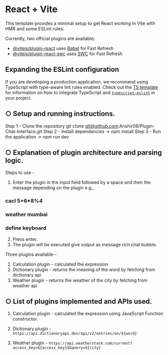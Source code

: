 # React + Vite

This template provides a minimal setup to get React working in Vite with HMR and some ESLint rules.

Currently, two official plugins are available:

- [@vitejs/plugin-react](https://github.com/vitejs/vite-plugin-react/blob/main/packages/plugin-react) uses [Babel](https://babeljs.io/) for Fast Refresh
- [@vitejs/plugin-react-swc](https://github.com/vitejs/vite-plugin-react/blob/main/packages/plugin-react-swc) uses [SWC](https://swc.rs/) for Fast Refresh

## Expanding the ESLint configuration

If you are developing a production application, we recommend using TypeScript with type-aware lint rules enabled. Check out the [TS template](https://github.com/vitejs/vite/tree/main/packages/create-vite/template-react-ts) for information on how to integrate TypeScript and [`typescript-eslint`](https://typescript-eslint.io) in your project.

## ○ Setup and running instructions.
Step 1 - Clone the repository
git clone git@github.com:Anshir08/Plugin-Chat-Interface.git
Step 2 - Install dependencies
->  npm install
Step 3 - Run the application
->  npm run dev

## ○ Explanation of plugin architecture and parsing logic.
Steps to use -
1. Enter the plugin in the input field followed by a space and then the message depending on the plugin
e.g., 
### cacl 5+6*8%4 
### weather mumbai
### define keyboard

2. Press enter.
3. The plugin will be executed give output as message rich chat bubble.


Three plugins available -
1. Calculation plugin - calculated the expression
2. Dictionary plugin - returns the meaning of the word by fetching from dictionary api
3. Weather plugin - returns the weather of the city by fetching from weather api


## ○ List of plugins implemented and APIs used.
1. Calculation plugin - calculated the expression using JavaScript Function constructor.

2. Dictionary plugin - `https://api.dictionaryapi.dev/api/v2/entries/en/${word}`

3. Weather plugin - `https://api.weatherstack.com/current?access_key=${access_key}$&query=${city}`